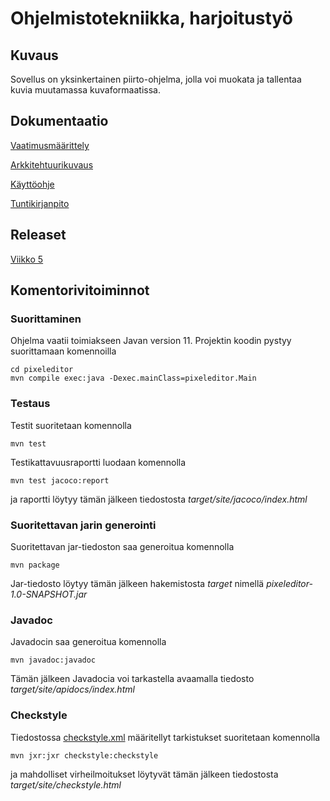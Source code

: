# Ohjelmistotekniikka, harjoitustyö

## Kuvaus

Sovellus on yksinkertainen piirto-ohjelma, jolla voi muokata ja tallentaa kuvia muutamassa kuvaformaatissa.

## Dokumentaatio

[Vaatimusmäärittely](https://github.com/tapanih/ot-harjoitustyo/blob/master/pixeleditor/doc/vaatimusmaarittely.md)

[Arkkitehtuurikuvaus](https://github.com/tapanih/ot-harjoitustyo/blob/master/pixeleditor/doc/arkkitehtuuri.md)

[Käyttöohje](https://github.com/tapanih/ot-harjoitustyo/blob/master/pixeleditor/doc/kayttoohje.md)

[Tuntikirjanpito](https://github.com/tapanih/ot-harjoitustyo/blob/master/pixeleditor/doc/tuntikirjanpito.md)

## Releaset

[Viikko 5](https://github.com/tapanih/ot-harjoitustyo/releases/tag/viikko5)

## Komentorivitoiminnot

### Suorittaminen

Ohjelma vaatii toimiakseen Javan version 11. Projektin koodin pystyy suorittamaan komennoilla 

```
cd pixeleditor
mvn compile exec:java -Dexec.mainClass=pixeleditor.Main
```

### Testaus

Testit suoritetaan komennolla

```
mvn test
```

Testikattavuusraportti luodaan komennolla

```
mvn test jacoco:report
```

ja raportti löytyy tämän jälkeen tiedostosta *target/site/jacoco/index.html*

### Suoritettavan jarin generointi

Suoritettavan jar-tiedoston saa generoitua komennolla
```
mvn package
```
Jar-tiedosto löytyy tämän jälkeen hakemistosta *target* nimellä *pixeleditor-1.0-SNAPSHOT.jar*

### Javadoc ###

Javadocin saa generoitua komennolla
```
mvn javadoc:javadoc
```
Tämän jälkeen Javadocia voi tarkastella avaamalla tiedosto *target/site/apidocs/index.html*

### Checkstyle ###

Tiedostossa [checkstyle.xml](https://github.com/tapanih/ot-harjoitustyo/blob/master/pixeleditor/checkstyle.xml) määritellyt tarkistukset suoritetaan komennolla

```
mvn jxr:jxr checkstyle:checkstyle
```

ja mahdolliset virheilmoitukset löytyvät tämän jälkeen tiedostosta *target/site/checkstyle.html*
